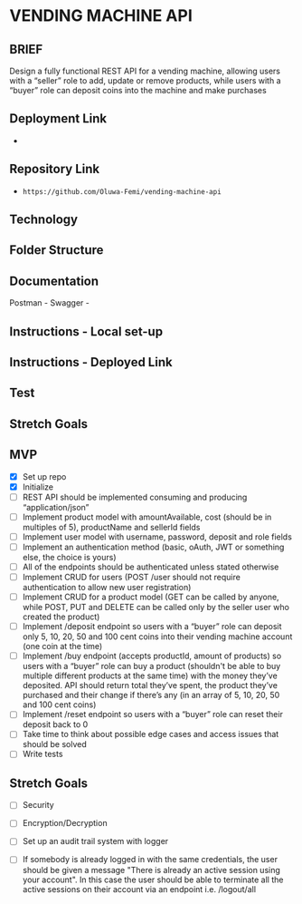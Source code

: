 # VENDING MACHINE API

## BRIEF
Design a fully functional REST API for a vending machine, allowing users with a “seller” role to add, update or remove products, while users with a “buyer” role can deposit coins into the machine and make purchases

## Deployment Link
- 

## Repository Link
- `https://github.com/Oluwa-Femi/vending-machine-api`

## Technology


## Folder Structure

## Documentation
Postman -
Swagger - 

## Instructions - Local set-up

## Instructions - Deployed Link

## Test

## Stretch Goals

## MVP
- [x] Set up repo
- [x] Initialize
- [ ] REST API should be implemented consuming and producing “application/json”
- [ ] Implement product model with amountAvailable, cost (should be in multiples of 5), productName and sellerId fields
- [ ] Implement user model with username, password, deposit and role fields
- [ ] Implement an authentication method (basic, oAuth, JWT or something else, the choice is yours)
- [ ] All of the endpoints should be authenticated unless stated otherwise
- [ ] Implement CRUD for users (POST /user should not require authentication to allow new user registration)
- [ ] Implement CRUD for a product model (GET can be called by anyone, while POST, PUT and DELETE can be called only by the seller user who created the product)
- [ ] Implement /deposit endpoint so users with a “buyer” role can deposit only 5, 10, 20, 50 and 100 cent coins into their vending machine account (one coin at the time)
- [ ] Implement /buy endpoint (accepts productId, amount of products) so users with a “buyer” role can buy a product (shouldn't be able to buy multiple different products at the same time) with the money they’ve deposited. API should return total they’ve spent, the product they’ve purchased and their change if there’s any (in an array of 5, 10, 20, 50 and 100 cent coins)
- [ ] Implement /reset endpoint so users with a “buyer” role can reset their deposit back to 0
- [ ] Take time to think about possible edge cases and access issues that should be solved
- [ ] Write tests

## Stretch Goals
- [ ] Security
- [ ] Encryption/Decryption
- [ ] Set up an audit trail system with logger
- [ ] If somebody is already logged in with the same credentials, the user should be given a message "There is already an active session using your account". In this case the user should be able to terminate all the active sessions on their account via an endpoint i.e. /logout/all


